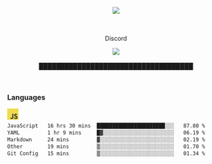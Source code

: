 <p align="center">
  <img src="https://share.dmca.gripe/EEtZKgXdFbg8aots.png">
</p>
‎<p align="center">Discord</p>

<p align="center">
  <img src="https://discord.c99.nl/widget/theme-2/287977955240706060.png">
</p>

<p align="center">████████████████████████████████████</p></br>

### Languages

<img align="left" alt="JavaScript" width="26px" src="https://raw.githubusercontent.com/github/explore/80688e429a7d4ef2fca1e82350fe8e3517d3494d/topics/javascript/javascript.png" /></br>

<!--START_SECTION:waka-->
```text
JavaScript   16 hrs 30 mins  ██████████████████████░░░   87.80 % 
YAML         1 hr 9 mins     █▓░░░░░░░░░░░░░░░░░░░░░░░   06.19 % 
Markdown     24 mins         ▓░░░░░░░░░░░░░░░░░░░░░░░░   02.19 % 
Other        19 mins         ▒░░░░░░░░░░░░░░░░░░░░░░░░   01.70 % 
Git Config   15 mins         ▒░░░░░░░░░░░░░░░░░░░░░░░░   01.34 % 
```
<!--END_SECTION:waka-->
